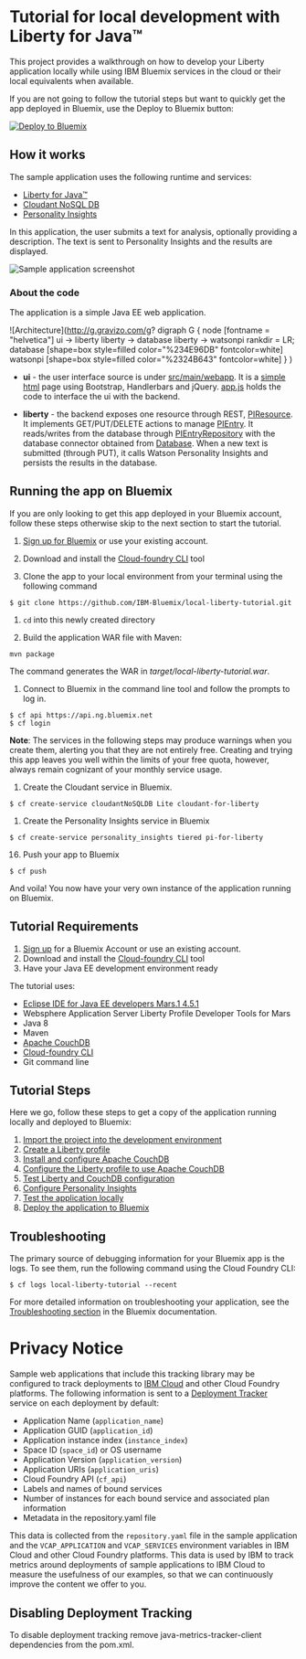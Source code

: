 # Tutorial for local development with Liberty for Java™ 

This project provides a walkthrough on how to develop your Liberty application locally 
while using IBM Bluemix services in the cloud or their local equivalents when available.

If you are not going to follow the tutorial steps but want to quickly get the app deployed in Bluemix, use the Deploy to Bluemix button:

[![Deploy to Bluemix](https://deployment-tracker.mybluemix.net/stats/670091c5a4f8b21c548b92e63681be6b/button.svg)](https://bluemix.net/deploy?repository=https://github.com/IBM-Bluemix/local-liberty-tutorial)

## How it works

The sample application uses the following runtime and services:

  * [Liberty for Java™](https://www.ng.bluemix.net/docs/starters/liberty/index.html)
  * [Cloudant NoSQL DB](https://www.ng.bluemix.net/docs/services/Cloudant/index.html)
  * [Personality Insights](https://www.ng.bluemix.net/docs/services/PersonalityInsights/index.html)
   
In this application, the user submits a text for analysis, optionally providing a description.
The text is sent to Personality Insights and the results are displayed.

![Sample application screenshot](docs/images/screenshot.png)


### About the code

The application is a simple Java EE web application.

![Architecture](http://g.gravizo.com/g?
  digraph G {
    node [fontname = "helvetica"]
    ui -> liberty
    liberty -> database
    liberty -> watsonpi
    rankdir = LR;
    database [shape=box style=filled color="%234E96DB" fontcolor=white]
    watsonpi [shape=box style=filled color="%2324B643" fontcolor=white]
  }
)

* **ui** - the user interface source is under [src/main/webapp](src/main/webapp).
It is a [simple html](src/main/webapp/index.html) page using Bootstrap, Handlerbars and jQuery.
[app.js](src/main/webapp/js/app.js) holds the code to interface the ui with the backend.

* **liberty** - the backend exposes one resource through REST, [PIResource](src/main/java/com/bluemix/tutorial/liberty/PIResource.java).
It implements GET/PUT/DELETE actions to manage [PIEntry](src/main/java/com/bluemix/tutorial/liberty/PIEntry.java).
It reads/writes from the database through [PIEntryRepository](src/main/java/com/bluemix/tutorial/liberty/PIEntryRepository.java) with
the database connector obtained from [Database](src/main/java/com/bluemix/tutorial/liberty/Database.java).
When a new text is submitted (through PUT), it calls Watson Personality Insights
and persists the results in the database.

## Running the app on Bluemix

If you are only looking to get this app deployed in your Bluemix account,
follow these steps otherwise skip to the next section to start the tutorial.

1. [Sign up for Bluemix][bluemix_signup_url] or use your existing account.

1. Download and install the [Cloud-foundry CLI][cloud_foundry_url] tool

1. Clone the app to your local environment from your terminal using the following command

  ```
  $ git clone https://github.com/IBM-Bluemix/local-liberty-tutorial.git
  ```

1. `cd` into this newly created directory

1. Build the application WAR file with Maven:

  ```
  mvn package
  ```
  
  The command generates the WAR in *target/local-liberty-tutorial.war*.
  
1. Connect to Bluemix in the command line tool and follow the prompts to log in.
  ```
  $ cf api https://api.ng.bluemix.net
  $ cf login
  ```
  **Note**: The services in the following steps may produce warnings when you create them, alerting you that they are not entirely free.
  Creating and trying this app leaves you well within the limits of your free quota, however, always remain cognizant of your monthly service usage.

1. Create the Cloudant service in Bluemix.

  ```
  $ cf create-service cloudantNoSQLDB Lite cloudant-for-liberty
  ```

1. Create the Personality Insights service in Bluemix 

  ```
  $ cf create-service personality_insights tiered pi-for-liberty
  ```

16. Push your app to Bluemix

  ```
  $ cf push
  ```

And voila! You now have your very own instance of the application running on Bluemix.


## Tutorial Requirements

1. [Sign up][bluemix_signup_url] for a Bluemix Account or use an existing account.
1. Download and install the [Cloud-foundry CLI][cloud_foundry_url] tool
1. Have your Java EE development environment ready

The tutorial uses:
  * [Eclipse IDE for Java EE developers Mars.1 4.5.1](http://www.eclipse.org/downloads/)
  * Websphere Application Server Liberty Profile Developer Tools for Mars
  * Java 8
  * Maven
  * [Apache CouchDB](http://couchdb.apache.org/)
  * [Cloud-foundry CLI][cloud_foundry_url]
  * Git command line

## Tutorial Steps

Here we go, follow these steps to get a copy of the application running locally and deployed to Bluemix:
  
1. [Import the project into the development environment](docs/001-IMPORT-SOURCE.md)
1. [Create a Liberty profile](docs/002-LIBERTY.md)
1. [Install and configure Apache CouchDB](docs/003-COUCHDB.md)
1. [Configure the Liberty profile to use Apache CouchDB](docs/004-LIBERTY-COUCHDB.md)
1. [Test Liberty and CouchDB configuration](docs/005-TEST-COUCHDB.md)
1. [Configure Personality Insights](docs/006-PI.md)
1. [Test the application locally](docs/007-TEST-APP.md)
1. [Deploy the application to Bluemix](docs/008-DEPLOY.md)

## Troubleshooting

The primary source of debugging information for your Bluemix app is the logs.
To see them, run the following command using the Cloud Foundry CLI:

  ```
  $ cf logs local-liberty-tutorial --recent
  ```
For more detailed information on troubleshooting your application, see the [Troubleshooting section](https://www.ng.bluemix.net/docs/troubleshoot/tr.html) in the Bluemix documentation.

# Privacy Notice
Sample web applications that include this tracking library may be configured to track
deployments to [IBM Cloud](https://www.bluemix.net/) and other Cloud Foundry platforms.
The following information is sent to a [Deployment Tracker](https://github.com/IBM/metrics-collector-service)
service on each deployment by default:
* Application Name (`application_name`)
* Application GUID (`application_id`)
* Application instance index (`instance_index`)
* Space ID (`space_id`) or OS username
* Application Version (`application_version`)
* Application URIs (`application_uris`)
* Cloud Foundry API (`cf_api`)
* Labels and names of bound services
* Number of instances for each bound service and associated plan information
* Metadata in the repository.yaml file

This data is collected from the `repository.yaml` file in the sample application and the `VCAP_APPLICATION` and `VCAP_SERVICES` environment variables in IBM Cloud and other Cloud Foundry platforms. This data is used by IBM to track metrics around 
deployments of sample applications to IBM Cloud to measure the usefulness of our examples,
so that we can continuously improve the content we offer to you. 

## Disabling Deployment Tracking

To disable deployment tracking remove java-metrics-tracker-client dependencies from the pom.xml.

[bluemix_signup_url]: https://console.ng.bluemix.net/?cm_mmc=GitHubReadMe-_-BluemixSampleApp-_-Node-_-Workflow
[cloud_foundry_url]: https://github.com/cloudfoundry/cli
